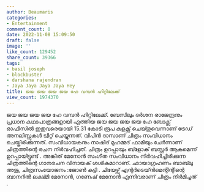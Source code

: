 ```yaml
---
author: Beaumaris
categories:
- Entertainment
comment_count: 0
date: 2022-11-08 15:09:50
draft: false
image: ''
like_count: 129452
share_count: 39366
tags:
- basil joseph
- blockbuster
- darshana rajendran
- Jaya Jaya Jaya Jaya Hey
title: ജയ ജയ ജയ ജയ ഹേ വമ്പൻ ഹിറ്റിലേക്ക്
view_count: 1974370
---
```


ജയ ജയ ജയ ജയ ഹേ വമ്പൻ ഹിറ്റിലേക്ക്. ബേസിലും ദര്‍ശന രാജേന്ദ്രനും പ്രധാന കഥാപാത്രങ്ങളായി എത്തിയ ജയ ജയ ജയ ജയ ഹേ ബോക്സ് ഓഫീസില്‍ ഇതുവരെയായി 15.31 കോടി രൂപ കളക്റ്റ് ചെയ്‍തുവെന്നാണ് ട്രേഡ് അനലിസ്റ്റുകള്‍ ട്വീറ്റ് ചെയ്യുന്നത്. വിപിൻ ദാസാണ് ചിത്രം സംവിധാനം ചെയ്തിരിക്കുന്നത്. സംവിധായകനും നാഷിദ് മുഹമ്മദ്‌ ഫാമിയും ചേർന്നാണ് ചിത്രത്തിന്റെ രചന നിർവഹിച്ചത്. ചിത്രം ഉറപ്പായും ബ്ളോക് ബസ്റ്റർ ആകുമെന്ന് ഉറപ്പായിട്ടുണ്ട് . അങ്കിത് മേനോൻ സംഗീത സംവിധാനം നിര്‍വഹിച്ചിരിക്കുന്ന ചിത്രത്തിന്റെ ഗാനരചന വിനായക് ശശികുമാറാണ്. ഛായാഗ്രഹണം ബാബ്‍ലു അജു, ചിത്രസംയോജനം :ജോണ്‍ കുട്ടി . ചിയേഴ്സ് എന്റര്‍ടെയ്‍ൻമെന്റിന്റിന്റെ ബാനറിൽ ലക്ഷ്‍മി മേനോൻ, ഗണേഷ് മേനോൻ എന്നിവരാണ് ചിത്രം നിര്‍മിച്ചത് .